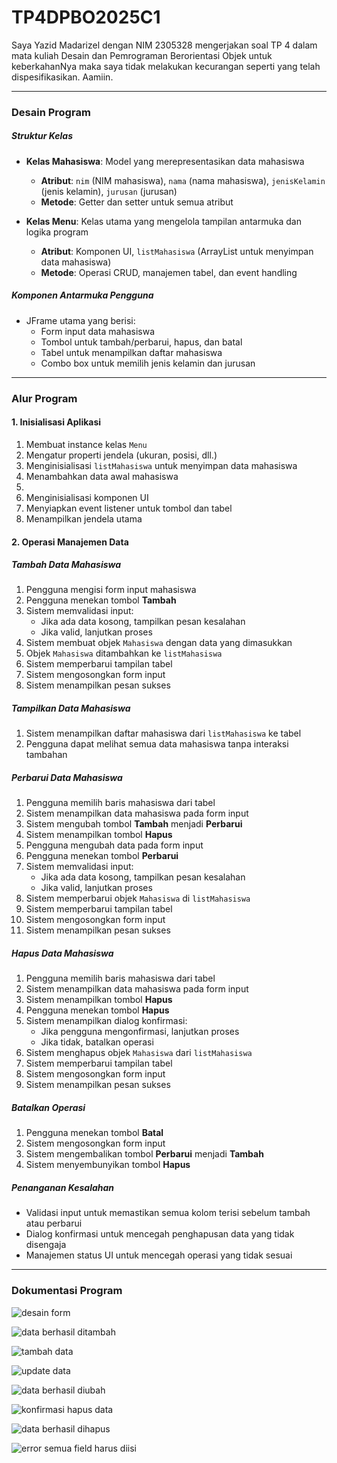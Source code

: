 # TP4DPBO2025C1

Saya Yazid Madarizel dengan NIM 2305328 mengerjakan soal TP 4 dalam mata kuliah Desain dan Pemrograman Berorientasi Objek untuk keberkahanNya maka saya tidak melakukan kecurangan seperti yang telah dispesifikasikan. Aamiin.

---

### **Desain Program**  

##### **Struktur Kelas**  
- **Kelas Mahasiswa**: Model yang merepresentasikan data mahasiswa  
  - **Atribut**: `nim` (NIM mahasiswa), `nama` (nama mahasiswa), `jenisKelamin` (jenis kelamin), `jurusan` (jurusan)  
  - **Metode**: Getter dan setter untuk semua atribut  

- **Kelas Menu**: Kelas utama yang mengelola tampilan antarmuka dan logika program  
  - **Atribut**: Komponen UI, `listMahasiswa` (ArrayList untuk menyimpan data mahasiswa)  
  - **Metode**: Operasi CRUD, manajemen tabel, dan event handling  

##### **Komponen Antarmuka Pengguna**  
- JFrame utama yang berisi:  
  - Form input data mahasiswa  
  - Tombol untuk tambah/perbarui, hapus, dan batal  
  - Tabel untuk menampilkan daftar mahasiswa  
  - Combo box untuk memilih jenis kelamin dan jurusan  

---

### **Alur Program**  

#### **1. Inisialisasi Aplikasi**  
1. Membuat instance kelas `Menu`  
2. Mengatur properti jendela (ukuran, posisi, dll.)  
3. Menginisialisasi `listMahasiswa` untuk menyimpan data mahasiswa  
4. Menambahkan data awal mahasiswa
5. 
6. Menginisialisasi komponen UI  
7. Menyiapkan event listener untuk tombol dan tabel  
8. Menampilkan jendela utama  

#### **2. Operasi Manajemen Data**  

##### **Tambah Data Mahasiswa**  
1. Pengguna mengisi form input mahasiswa  
2. Pengguna menekan tombol **Tambah**  
3. Sistem memvalidasi input:  
   - Jika ada data kosong, tampilkan pesan kesalahan  
   - Jika valid, lanjutkan proses  
4. Sistem membuat objek `Mahasiswa` dengan data yang dimasukkan  
5. Objek `Mahasiswa` ditambahkan ke `listMahasiswa`  
6. Sistem memperbarui tampilan tabel  
7. Sistem mengosongkan form input  
8. Sistem menampilkan pesan sukses  

##### **Tampilkan Data Mahasiswa**  
1. Sistem menampilkan daftar mahasiswa dari `listMahasiswa` ke tabel  
2. Pengguna dapat melihat semua data mahasiswa tanpa interaksi tambahan  

##### **Perbarui Data Mahasiswa**  
1. Pengguna memilih baris mahasiswa dari tabel  
2. Sistem menampilkan data mahasiswa pada form input  
3. Sistem mengubah tombol **Tambah** menjadi **Perbarui**  
4. Sistem menampilkan tombol **Hapus**  
5. Pengguna mengubah data pada form input  
6. Pengguna menekan tombol **Perbarui**  
7. Sistem memvalidasi input:  
   - Jika ada data kosong, tampilkan pesan kesalahan  
   - Jika valid, lanjutkan proses  
8. Sistem memperbarui objek `Mahasiswa` di `listMahasiswa`  
9. Sistem memperbarui tampilan tabel  
10. Sistem mengosongkan form input  
11. Sistem menampilkan pesan sukses  

##### **Hapus Data Mahasiswa**  
1. Pengguna memilih baris mahasiswa dari tabel  
2. Sistem menampilkan data mahasiswa pada form input  
3. Sistem menampilkan tombol **Hapus**  
4. Pengguna menekan tombol **Hapus**  
5. Sistem menampilkan dialog konfirmasi:  
   - Jika pengguna mengonfirmasi, lanjutkan proses  
   - Jika tidak, batalkan operasi  
6. Sistem menghapus objek `Mahasiswa` dari `listMahasiswa`  
7. Sistem memperbarui tampilan tabel  
8. Sistem mengosongkan form input  
9. Sistem menampilkan pesan sukses  

##### **Batalkan Operasi**  
1. Pengguna menekan tombol **Batal**  
2. Sistem mengosongkan form input  
3. Sistem mengembalikan tombol **Perbarui** menjadi **Tambah**  
4. Sistem menyembunyikan tombol **Hapus**

##### **Penanganan Kesalahan**  
- Validasi input untuk memastikan semua kolom terisi sebelum tambah atau perbarui  
- Dialog konfirmasi untuk mencegah penghapusan data yang tidak disengaja  
- Manajemen status UI untuk mencegah operasi yang tidak sesuai  

---

### **Dokumentasi Program**  

![desain form](https://github.com/user-attachments/assets/99f7c02b-17b9-44fb-a1bb-c129e3d6116f)

![data berhasil ditambah](https://github.com/user-attachments/assets/cd14c36c-c241-438c-93ce-40b69c96f359)

![tambah data](https://github.com/user-attachments/assets/7f054fbc-a59e-4e02-878e-4de398f64c56)

![update data](https://github.com/user-attachments/assets/b4cff311-4998-4bb5-b676-6aa192bc652a)

![data berhasil diubah](https://github.com/user-attachments/assets/fd3cf41c-8183-4f30-be3e-88ca6a896d52)

![konfirmasi hapus data](https://github.com/user-attachments/assets/9d11e5f6-5809-4bc3-a79a-7de63a5fe8af)

![data berhasil dihapus](https://github.com/user-attachments/assets/b5da68bc-fc5d-4523-b9aa-1e5b43e2d30f)

![error semua field harus diisi](https://github.com/user-attachments/assets/ff02b63d-b930-4f37-b1b7-6784ddc852ba)


